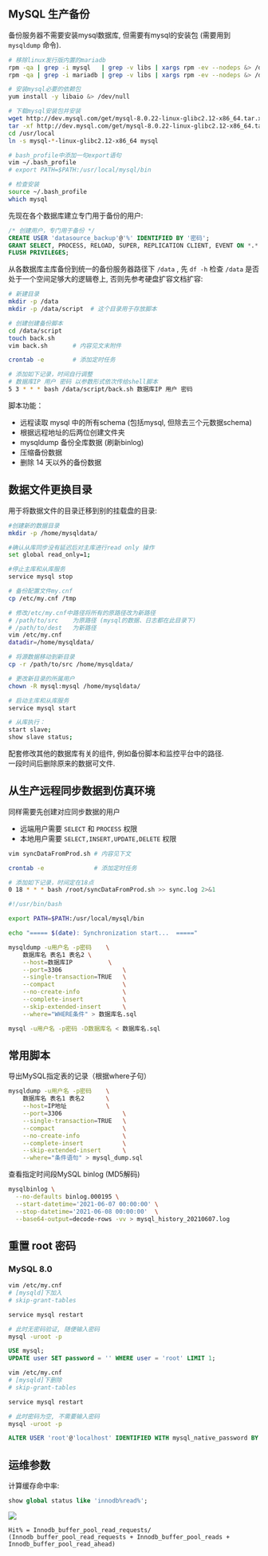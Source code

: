 
## MySQL 生产备份
备份服务器不需要安装mysql数据库, 但需要有mysql的安装包 (需要用到 `mysqldump` 命令).
```bash
# 移除linux发行版内置的mariadb
rpm -qa | grep -i mysql   | grep -v libs | xargs rpm -ev --nodeps &> /dev/null
rpm -qa | grep -i mariadb | grep -v libs | xargs rpm -ev --nodeps &> /dev/null

# 安装mysql必要的依赖包
yum install -y libaio &> /dev/null

# 下载mysql安装包并安装
wget http://dev.mysql.com/get/mysql-8.0.22-linux-glibc2.12-x86_64.tar.xz
tar -xf http://dev.mysql.com/get/mysql-8.0.22-linux-glibc2.12-x86_64.tar.xz -C /usr/local
cd /usr/local
ln -s mysql-*-linux-glibc2.12-x86_64 mysql

# bash_profile中添加一句export语句
vim ~/.bash_profile
# export PATH=$PATH:/usr/local/mysql/bin

# 检查安装
source ~/.bash_profile
which mysql
```
先现在各个数据库建立专门用于备份的用户:
```sql
/* 创建用户，专门用于备份 */
CREATE USER 'datasource_backup'@'%' IDENTIFIED BY '密码';
GRANT SELECT, PROCESS, RELOAD, SUPER, REPLICATION CLIENT, EVENT ON *.* TO 'datasource_backup'@'%';
FLUSH PRIVILEGES;
```
从各数据库主库备份到统一的备份服务器路径下 `/data` , 先 `df -h` 检查 `/data` 是否处于一个空间足够大的逻辑卷上, 否则先参考硬盘扩容文档扩容: 
```bash
# 新建目录
mkdir -p /data
mkdir -p /data/script  # 这个目录用于存放脚本

# 创建创建备份脚本
cd /data/script
touch back.sh 
vim back.sh       # 内容见文末附件

crontab -e        # 添加定时任务

# 添加如下记录，时间自行调整
# 数据库IP 用户 密码 以参数形式依次传给shell脚本
5 3 * * * bash /data/script/back.sh 数据库IP 用户 密码
```
脚本功能：

- 远程读取 mysql 中的所有schema (包括mysql, 但除去三个元数据schema)
- 根据远程地址的后两位创建文件夹
- mysqldump 备份全库数据 (刷新binlog)
- 压缩备份数据
- 删除 14 天以外的备份数据

## 数据文件更换目录
用于将数据文件的目录迁移到别的挂载盘的目录:
```bash
#创建新的数据目录
mkdir -p /home/mysqldata/

#确认从库同步没有延迟后对主库进行read only 操作
set global read_only=1;

#停止主库和从库服务
service mysql stop

# 备份配置文件my.cnf
cp /etc/my.cnf /tmp

# 修改/etc/my.cnf中路径将所有的原路径改为新路径
# /path/to/src    为原路径 (mysql的数据、日志都在此目录下)
# /path/to/dest   为新路径
vim /etc/my.cnf
datadir=/home/mysqldata/

# 将源数据移动到新目录
cp -r /path/to/src /home/mysqldata/

# 更改新目录的所属用户
chown -R mysql:mysql /home/mysqldata/

# 启动主库和从库服务
service mysql start

# 从库执行：
start slave;
show slave status;
```
配套修改其他的数据库有关的组件, 例如备份脚本和监控平台中的路径.<br />一段时间后删除原来的数据可文件.

## 从生产远程同步数据到仿真环境
同样需要先创建对应同步数据的用户

- 远端用户需要 `SELECT` 和 `PROCESS` 权限
- 本地用户需要 `SELECT,INSERT,UPDATE,DELETE` 权限
```bash
vim syncDataFromProd.sh # 内容见下文

crontab -e              # 添加定时任务

# 添加如下记录，时间定在18点
0 18 * * * bash /root/syncDataFromProd.sh >> sync.log 2>&1
```
```bash
#!/usr/bin/bash

export PATH=$PATH:/usr/local/mysql/bin

echo "===== $(date): Synchronization start...  ====="

mysqldump -u用户名 -p密码    \
    数据库名 表名1 表名2 \
    --host=数据库IP          \
    --port=3306                 \
    --single-transaction=TRUE   \
    --compact                   \
    --no-create-info            \
    --complete-insert           \
    --skip-extended-insert      \
    --where="WHERE条件" > 数据库名.sql

mysql -u用户名 -p密码 -D数据库名 < 数据库名.sql
```

## 常用脚本
导出MySQL指定表的记录（根据where子句）
```bash
mysqldump -u用户名 -p密码    \
    数据库名 表名1 表名2      \
    --host=IP地址           \
    --port=3306                 \
    --single-transaction=TRUE   \
    --compact                   \
    --no-create-info            \
    --complete-insert           \
    --skip-extended-insert      \
    --where="条件语句" > mysql_dump.sql
```
查看指定时间段MySQL binlog (MD5解码)
```bash
mysqlbinlog \
  --no-defaults binlog.000195 \
  --start-datetime='2021-06-07 00:00:00' \
  --stop-datetime='2021-06-08 00:00:00'  \
  --base64-output=decode-rows -vv > mysql_history_20210607.log
```

## 重置 root 密码

### MySQL 8.0
```bash
vim /etc/my.cnf
# [mysqld]下加入
# skip-grant-tables

service mysql restart

# 此时无密码验证, 随便输入密码
mysql -uroot -p
```
```sql
USE mysql;
UPDATE user SET password = '' WHERE user = 'root' LIMIT 1;
```
```bash
vim /etc/my.cnf
# [mysqld]下删除
# skip-grant-tables

service mysql restart

# 此时密码为空, 不需要输入密码
mysql -uroot -p
```
```sql
ALTER USER 'root'@'localhost' IDENTIFIED WITH mysql_native_password BY 'root'; 
```

## 运维参数
计算缓存命中率:
```sql
show global status like 'innodb%read%';
```
![](https://cdn.nlark.com/yuque/__latex/8006547ca5422f8253214655e6bf236a.svg#card=math&code=Hit%5C%25%20%3D%20%5Cfrac%7BInnodb%5C_buffer%5C_pool%5C_read%5C_requests%7D%7BInnodb%5C_buffer%5C_pool%5C_read%5C_requests%20%2B%20Innodb%5C_buffer%5C_pool%5C_reads%20%2B%20Innodb%5C_buffer%5C_pool%5C_read%5C_ahead%7D&id=Ubgyw)
```
Hit% = Innodb_buffer_pool_read_requests/ (Innodb_buffer_pool_read_requests + Innodb_buffer_pool_reads + Innodb_buffer_pool_read_ahead)
```
